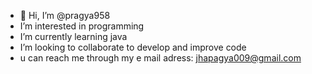 - 👋 Hi, I’m @pragya958
-  I’m interested in programming 
-  I’m currently learning java
-  I’m looking to collaborate to develop and improve code
-  u can reach me through my e mail adress: jhapagya009@gmail.com
  


<!---
pragya958/pragya958 is a ✨ special ✨ repository because its `README.md` (this file) appears on your GitHub profile.
You can click the Preview link to take a look at your changes.
--->
